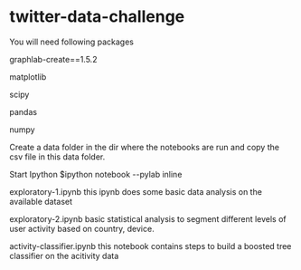 # twitter-data-challenge

You will need following packages 

graphlab-create==1.5.2

matplotlib

scipy

pandas

numpy

Create a data folder in the dir where the notebooks are run and copy the csv file in this data folder.

Start Ipython
$ipython notebook --pylab inline 

exploratory-1.ipynb
this ipynb does some basic data analysis on the available dataset

exploratory-2.ipynb
basic statistical analysis to segment different levels of user activity based on country, device.

activity-classifier.ipynb
this notebook contains steps to build a boosted tree classifier on the acitivity data